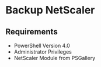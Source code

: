 # Backup NetScaler

## Requirements

* PowerShell Version 4.0
* Administrator Privileges
* NetScaler Module from PSGallery